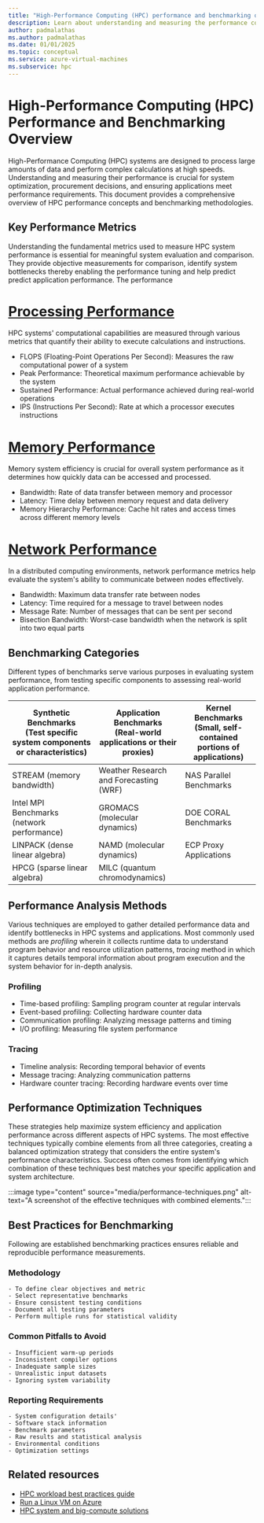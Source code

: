 ```yaml
---
title: "High-Performance Computing (HPC) performance and benchmarking overview"
description: Learn about understanding and measuring the performance concepts and benchmarking methologies.
author: padmalathas
ms.author: padmalathas
ms.date: 01/01/2025
ms.topic: conceptual
ms.service: azure-virtual-machines
ms.subservice: hpc
---
```


# High-Performance Computing (HPC) Performance and Benchmarking Overview

High-Performance Computing (HPC) systems are designed to process large amounts of data and perform complex calculations at high speeds. Understanding and measuring their performance is crucial for system optimization, procurement decisions, and ensuring applications meet performance requirements. This document provides a comprehensive overview of HPC performance concepts and benchmarking methodologies. 

## Key Performance Metrics

Understanding the fundamental metrics used to measure HPC system performance is essential for meaningful system evaluation and comparison. They provide objective measurements for comparison, identify system bottlenecks thereby enabling the performance tuning and help predict predict application performance. The performance  

# [Processing Performance](#tab/processperf)
HPC systems' computational capabilities are measured through various metrics that quantify their ability to execute calculations and instructions.
  - FLOPS (Floating-Point Operations Per Second): Measures the raw computational power of a system
  - Peak Performance: Theoretical maximum performance achievable by the system
  - Sustained Performance: Actual performance achieved during real-world operations
  - IPS (Instructions Per Second): Rate at which a processor executes instructions

# [Memory Performance](#tab/memoryperf)
Memory system efficiency is crucial for overall system performance as it determines how quickly data can be accessed and processed.
  - Bandwidth: Rate of data transfer between memory and processor
  - Latency: Time delay between memory request and data delivery
  - Memory Hierarchy Performance: Cache hit rates and access times across different memory levels

# [Network Performance](#tab/networkperf)
In a distributed computing environments, network performance metrics help evaluate the system's ability to communicate between nodes effectively.
  - Bandwidth: Maximum data transfer rate between nodes
  - Latency: Time required for a message to travel between nodes
  - Message Rate: Number of messages that can be sent per second
  - Bisection Bandwidth: Worst-case bandwidth when the network is split into two equal parts

## Benchmarking Categories
Different types of benchmarks serve various purposes in evaluating system performance, from testing specific components to assessing real-world application performance.

|Synthetic Benchmarks <br> (Test specific system components or characteristics)|Application Benchmarks <br> (Real-world applications or their proxies)|Kernel Benchmarks <br> (Small, self-contained portions of applications)|
|----------|-------------|------|
|STREAM (memory bandwidth)|Weather Research and Forecasting (WRF)|NAS Parallel Benchmarks|
|Intel MPI Benchmarks (network performance)|GROMACS (molecular dynamics)|DOE CORAL Benchmarks|
|LINPACK (dense linear algebra)|NAMD (molecular dynamics)|ECP Proxy Applications|
|HPCG (sparse linear algebra)|MILC (quantum chromodynamics)|

## Performance Analysis Methods
Various techniques are employed to gather detailed performance data and identify bottlenecks in HPC systems and applications. Most commonly used methods are *profiling* wherein it collects runtime data to understand program behavior and resource utilization patterns, *tracing* method in which it captures details temporal information about program execution and the system behavior for in-depth analysis.

### Profiling  
  - Time-based profiling: Sampling program counter at regular intervals
  - Event-based profiling: Collecting hardware counter data
  - Communication profiling: Analyzing message patterns and timing
  - I/O profiling: Measuring file system performance

### Tracing
  - Timeline analysis: Recording temporal behavior of events
  - Message tracing: Analyzing communication patterns
  - Hardware counter tracing: Recording hardware events over time

## Performance Optimization Techniques
These strategies help maximize system efficiency and application performance across different aspects of HPC systems. The most effective techniques typically combine elements from all three categories, creating a balanced optimization strategy that considers the entire system's performance characteristics. Success often comes from identifying which combination of these techniques best matches your specific application and system architecture.

:::image type="content" source="media/performance-techniques.png" alt-text="A screenshot of the effective techniques with combined elements.":::

## Best Practices for Benchmarking
Following are established benchmarking practices ensures reliable and reproducible performance measurements.

### Methodology
    - To define clear objectives and metric
    - Select representative benchmarks
    - Ensure consistent testing conditions
    - Document all testing parameters
    - Perform multiple runs for statistical validity

### Common Pitfalls to Avoid
    - Insufficient warm-up periods
    - Inconsistent compiler options
    - Inadequate sample sizes
    - Unrealistic input datasets
    - Ignoring system variability

### Reporting Requirements
    - System configuration details'
    - Software stack information
    - Benchmark parameters
    - Raw results and statistical analysis
    - Environmental conditions
    - Optimization settings

## Related resources

- [HPC workload best practices guide](/azure/virtual-machines/workload-guidelines-best-practices-storage)
- [Run a Linux VM on Azure](/azure/architecture/reference-architectures/n-tier/linux-vm)
- [HPC system and big-compute solutions](/azure/architecture/solution-ideas/articles/big-compute-with-azure-batch)
